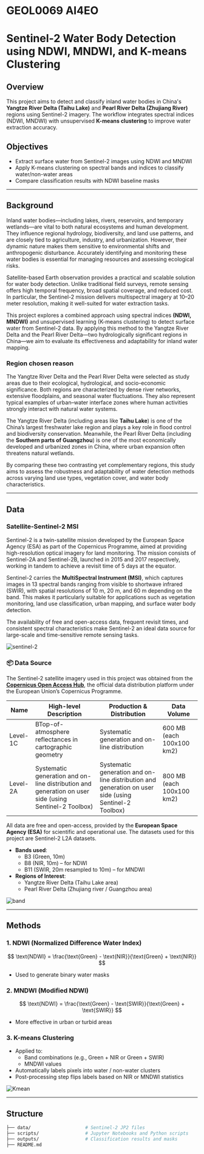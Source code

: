 # GEOL0069 AI4EO
# Sentinel-2 Water Body Detection using NDWI, MNDWI, and K-means Clustering

## Overview

This project aims to detect and classify inland water bodies in China's **Yangtze River Delta (Taihu Lake)** and **Pearl River Delta (Zhujiang River)** regions using Sentinel-2 imagery. The workflow integrates spectral indices (NDWI, MNDWI) with unsupervised **K-means clustering** to improve water extraction accuracy.

## Objectives

- Extract surface water from Sentinel-2 images using NDWI and MNDWI
- Apply K-means clustering on spectral bands and indices to classify water/non-water areas
- Compare classification results with NDWI baseline masks

---
## Background

Inland water bodies—including lakes, rivers, reservoirs, and temporary wetlands—are vital to both natural ecosystems and human development. They influence regional hydrology, biodiversity, and land use patterns, and are closely tied to agriculture, industry, and urbanization. However, their dynamic nature makes them sensitive to environmental shifts and anthropogenic disturbance. Accurately identifying and monitoring these water bodies is essential for managing resources and assessing ecological risks.

Satellite-based Earth observation provides a practical and scalable solution for water body detection. Unlike traditional field surveys, remote sensing offers high temporal frequency, broad spatial coverage, and reduced cost. In particular, the Sentinel-2 mission delivers multispectral imagery at 10–20 meter resolution, making it well-suited for water extraction tasks.

This project explores a combined approach using spectral indices **(NDWI, MNDWI)** and unsupervised learning (K-means clustering) to detect surface water from Sentinel-2 data. By applying this method to the Yangtze River Delta and the Pearl River Delta—two hydrologically significant regions in China—we aim to evaluate its effectiveness and adaptability for inland water mapping.

### Region chosen reason
The Yangtze River Delta and the Pearl River Delta were selected as study areas due to their ecological, hydrological, and socio-economic significance. Both regions are characterized by dense river networks, extensive floodplains, and seasonal water fluctuations. They also represent typical examples of urban–water interface zones where human activities strongly interact with natural water systems.

The Yangtze River Delta (including areas like **Taihu Lake**) is one of the China’s largest freshwater lake region and plays a key role in flood control and biodiversity conservation. Meanwhile, the Pearl River Delta (including the **Southern parts of Guangzhou**) is one of the most economically developed and urbanized zones in China, where urban expansion often threatens natural wetlands.

By comparing these two contrasting yet complementary regions, this study aims to assess the robustness and adaptability of water detection methods across varying land use types, vegetation cover, and water body characteristics.

---
## Data

### Satellite-Sentinel-2 MSI 
Sentinel-2 is a twin-satellite mission developed by the European Space Agency (ESA) as part of the Copernicus Programme, aimed at providing high-resolution optical imagery for land monitoring. The mission consists of Sentinel-2A and Sentinel-2B, launched in 2015 and 2017 respectively, working in tandem to achieve a revisit time of 5 days at the equator.

Sentinel-2 carries the **MultiSpectral Instrument (MSI)**, which captures images in 13 spectral bands ranging from visible to shortwave infrared (SWIR), with spatial resolutions of 10 m, 20 m, and 60 m depending on the band. This makes it particularly suitable for applications such as vegetation monitoring, land use classification, urban mapping, and surface water body detection.

The availability of free and open-access data, frequent revisit times, and consistent spectral characteristics make Sentinel-2 an ideal data source for large-scale and time-sensitive remote sensing tasks.

![sentinel-2](jpg/1783922-20200303201337695-982407785.png)
### 📦 Data Source 

The Sentinel-2 satellite imagery used in this project was obtained from the  
**[Copernicus Open Access Hub](https://scihub.copernicus.eu/)**, the official data distribution platform under the European Union’s Copernicus Programme.

| Name | High-level Description | Production & Distribution |Data Volume|
|-----|-----|-----|-----|
| Level-1C  | BTop-of-atmosphere reflectances in cartographic geometry     | Systematic generation and on-line distribution   |600 MB (each 100x100 km2)|
| Level-2A  | Systematic generation and on-line distribution and generation on user side (using Sentinel-2 Toolbox)   | Systematic generation and on-line distribution and generation on user side (using Sentinel-2 Toolbox)   |800 MB (each 100x100 km2)



All data are free and open-access, provided by the **European Space Agency (ESA)** for scientific and operational use. The datasets used for this project are Sentinel-2 L2A datasets.
- **Bands used**:
  - B3 (Green, 10m)
  - B8 (NIR, 10m) – for NDWI
  - B11 (SWIR, 20m resampled to 10m) – for MNDWI
- **Regions of Interest**:
  - Yangtze River Delta (Taihu Lake area)
  - Pearl River Delta (Zhujiang river / Guangzhou area)


![band](jpg/Sentinel2_bands.jpg)

---

## Methods

### 1. **NDWI (Normalized Difference Water Index)**

$$
\text{NDWI} = \frac{\text{Green} - \text{NIR}}{\text{Green} + \text{NIR}}
$$

- Used to generate binary water masks 

### 2. **MNDWI (Modified NDWI)**
$$
\text{NDWI} = \frac{\text{Green} - \text{SWIR}}{\text{Green} + \text{SWIR}}
$$

- More effective in urban or turbid areas

### 3. **K-means Clustering**
- Applied to:
  - Band combinations (e.g., Green + NIR or Green + SWIR)
  - MNDWI values
- Automatically labels pixels into water / non-water clusters
- Post-processing step flips labels based on NIR or MNDWI statistics

![Kmean](jpg/061541499689107.gif)

---

## Structure

```bash
├── data/                    # Sentinel-2 JP2 files
├── scripts/                 # Jupyter Notebooks and Python scripts
├── outputs/                 # Classification results and masks
├── README.md


